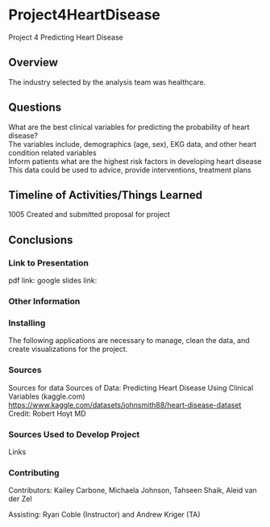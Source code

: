 # Project4HeartDisease
Project 4 Predicting Heart Disease

## Overview
The industry selected by the analysis team was healthcare. 

## Questions
What are the best clinical variables for predicting the probability of heart disease?  
The variables include, demographics (age, sex), EKG data, and other heart condition related variables   
Inform patients what are the highest risk factors in developing heart disease  
This data could be used to advice, provide interventions, treatment plans   

## Timeline of Activities/Things Learned
1005 Created and submitted proposal for project

## Conclusions


### Link to Presentation
pdf link:
google slides link: 

### Other Information

### Installing
The following applications are necessary to manage, clean the data, and create visualizations for the project.

### Sources
Sources for data
Sources of Data: Predicting Heart Disease Using Clinical Variables (kaggle.com)  
https://www.kaggle.com/datasets/johnsmith88/heart-disease-dataset  
Credit: Robert Hoyt MD

### Sources Used to Develop Project
Links

### Contributing
Contributors: Kailey Carbone, Michaela Johnson, Tahseen Shaik, Aleid van der Zel  

Assisting: Ryan Coble (Instructor) and Andrew Kriger (TA)

